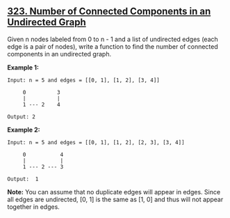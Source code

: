 ## [323. Number of Connected Components in an Undirected Graph](https://leetcode.com/problems/number-of-connected-components-in-an-undirected-graph/)

Given n nodes labeled from 0 to n - 1 and a list of undirected edges (each edge is a pair of nodes), write a function to find the number of connected components in an undirected graph.

**Example 1:**

```
Input: n = 5 and edges = [[0, 1], [1, 2], [3, 4]]

     0          3
     |          |
     1 --- 2    4

Output: 2
```

**Example 2:**

```
Input: n = 5 and edges = [[0, 1], [1, 2], [2, 3], [3, 4]]

     0           4
     |           |
     1 --- 2 --- 3

Output:  1
```

**Note:**
You can assume that no duplicate edges will appear in edges. Since all edges are undirected, [0, 1] is the same as [1, 0] and thus will not appear together in edges.
